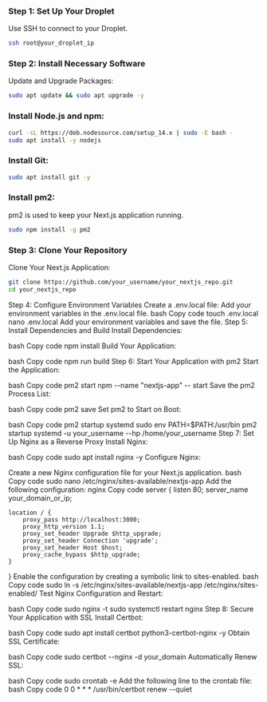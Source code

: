 ### Step 1: Set Up Your Droplet
 Use SSH to connect to your Droplet.
```sh
ssh root@your_droplet_ip
```
### Step 2: Install Necessary Software
Update and Upgrade Packages:
```sh
sudo apt update && sudo apt upgrade -y
```
### Install Node.js and npm:
```sh
curl -sL https://deb.nodesource.com/setup_14.x | sudo -E bash -
sudo apt install -y nodejs
```
### Install Git:
```sh
sudo apt install git -y
```
### Install pm2:
pm2 is used to keep your Next.js application running.
```sh
sudo npm install -g pm2
```
### Step 3: Clone Your Repository
Clone Your Next.js Application:
```sh
git clone https://github.com/your_username/your_nextjs_repo.git
cd your_nextjs_repo
```
Step 4: Configure Environment Variables
Create a .env.local file:
Add your environment variables in the .env.local file.
bash
Copy code
touch .env.local
nano .env.local
Add your environment variables and save the file.
Step 5: Install Dependencies and Build
Install Dependencies:

bash
Copy code
npm install
Build Your Application:

bash
Copy code
npm run build
Step 6: Start Your Application with pm2
Start the Application:

bash
Copy code
pm2 start npm --name "nextjs-app" -- start
Save the pm2 Process List:

bash
Copy code
pm2 save
Set pm2 to Start on Boot:

bash
Copy code
pm2 startup systemd
sudo env PATH=$PATH:/usr/bin pm2 startup systemd -u your_username --hp /home/your_username
Step 7: Set Up Nginx as a Reverse Proxy
Install Nginx:

bash
Copy code
sudo apt install nginx -y
Configure Nginx:

Create a new Nginx configuration file for your Next.js application.
bash
Copy code
sudo nano /etc/nginx/sites-available/nextjs-app
Add the following configuration:
nginx
Copy code
server {
    listen 80;
    server_name your_domain_or_ip;

    location / {
        proxy_pass http://localhost:3000;
        proxy_http_version 1.1;
        proxy_set_header Upgrade $http_upgrade;
        proxy_set_header Connection 'upgrade';
        proxy_set_header Host $host;
        proxy_cache_bypass $http_upgrade;
    }
}
Enable the configuration by creating a symbolic link to sites-enabled.
bash
Copy code
sudo ln -s /etc/nginx/sites-available/nextjs-app /etc/nginx/sites-enabled/
Test Nginx Configuration and Restart:

bash
Copy code
sudo nginx -t
sudo systemctl restart nginx
Step 8: Secure Your Application with SSL
Install Certbot:

bash
Copy code
sudo apt install certbot python3-certbot-nginx -y
Obtain SSL Certificate:

bash
Copy code
sudo certbot --nginx -d your_domain
Automatically Renew SSL:

bash
Copy code
sudo crontab -e
Add the following line to the crontab file:
bash
Copy code
0 0 * * * /usr/bin/certbot renew --quiet